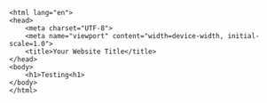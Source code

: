 <!DOCTYPE html>
    <html lang="en">
    <head>
        <meta charset="UTF-8">
        <meta name="viewport" content="width=device-width, initial-scale=1.0">
        <title>Your Website Title</title>
    </head>
    <body>
        <h1>Testing<h1>
    </body>
    </html>
    
